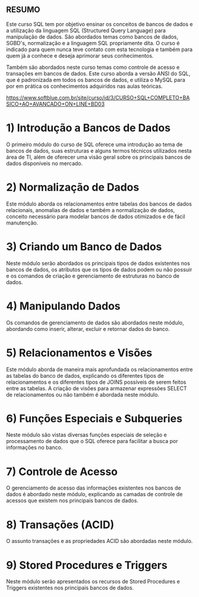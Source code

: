 ## RESUMO

Este curso SQL tem por objetivo ensinar os conceitos de bancos de dados e a utilização da linguagem SQL (Structured Query Language) para manipulação de dados. São abordados temas como bancos de dados, SGBD's, normalização e a linguagem SQL propriamente dita. O curso é indicado para quem nunca teve contato com esta tecnologia e também para quem já a conhece e deseja aprimorar seus conhecimentos.

Também são abordados neste curso temas como controle de acesso e transações em bancos de dados. Este curso aborda a versão ANSI do SQL, que é padronizada em todos os bancos de dados, e utiliza o MySQL para por em prática os conhecimentos adquiridos nas aulas teóricas.

https://www.softblue.com.br/site/curso/id/3/CURSO+SQL+COMPLETO+BASICO+AO+AVANCADO+ON+LINE+BD03

#  1) Introdução a Bancos de Dados

O primeiro módulo do curso de SQL oferece uma introdução ao tema de bancos de dados, suas estruturas e alguns termos técnicos utilizados nesta área de TI, além de oferecer uma visão geral sobre os principais bancos de dados disponíveis no mercado.

# 2) Normalização de Dados

Este módulo aborda os relacionamentos entre tabelas dos bancos de dados relacionais, anomalias de dados e também a normalização de dados, conceito necessário para modelar bancos de dados otimizados e de fácil manutenção.

# 3) Criando um Banco de Dados

Neste módulo serão abordados os principais tipos de dados existentes nos bancos de dados, os atributos que os tipos de dados podem ou não possuir e os comandos de criação e gerenciamento de estruturas no banco de dados.

# 4) Manipulando Dados

Os comandos de gerenciamento de dados são abordados neste módulo, abordando como inserir, alterar, excluir e retornar dados do banco.

# 5) Relacionamentos e Visões

Este módulo aborda de maneira mais aprofundada os relacionamentos entre as tabelas do banco de dados, explicando os diferentes tipos de relacionamentos e os diferentes tipos de JOINS possíveis de serem feitos entre as tabelas. A criação de visões para armazenar expressões SELECT de relacionamentos ou não também é abordada neste módulo.

# 6) Funções Especiais e Subqueries

Neste módulo são vistas diversas funções especiais de seleção e processamento de dados que o SQL oferece para facilitar a busca por informações no banco.

# 7) Controle de Acesso

O gerenciamento de acesso das informações existentes nos bancos de dados é abordado neste módulo, explicando as camadas de controle de acessos que existem nos principais bancos de dados.

# 8) Transações (ACID)

O assunto transações e as propriedades ACID são abordadas neste módulo.


# 9) Stored Procedures e Triggers

Neste módulo serão apresentados os recursos de Stored Procedures e Triggers existentes nos principais bancos de dados.
